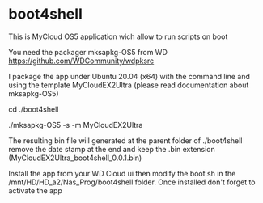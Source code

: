 # boot4shell
This is MyCloud OS5 application wich allow to run scripts on boot

You need the packager mksapkg-OS5 from WD https://github.com/WDCommunity/wdpksrc 

I package the app under Ubuntu 20.04 (x64) with the command line and using the template MyCloudEX2Ultra
(please read documentation about mksapkg-OS5) 

cd ./boot4shell

./mksapkg-OS5 -s -m MyCloudEX2Ultra

The resulting bin file will generated at the parent folder of ./boot4shell 
remove the date stamp at the end and keep the .bin extension (MyCloudEX2Ultra_boot4shell_0.0.1.bin)

Install the app from your WD Cloud ui then modify the boot.sh in the /mnt/HD/HD_a2/Nas_Prog/boot4shell folder. 
Once installed don't forget to activate the app 
